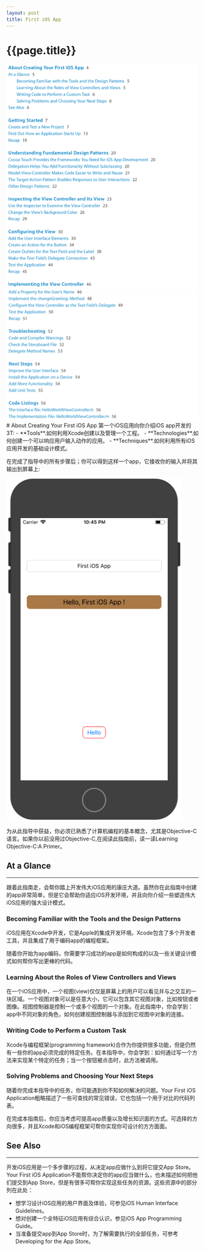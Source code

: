 ```yaml
---
layout: post
title: First iOS App
---
```

{{page.title}}
=================================
<img src="/images/posts/2018-07-18/index_0.png">
<img src="/images/posts/2018-07-18/index_1.png">
# About Creating Your First iOS App
第一个iOS应用向你介绍iOS app开发的3T:
- **Tools**.如何利用Xcode创建以及管理一个工程。
- **Technologies**.如何创建一个可以响应用户输入动作的应用。
- **Techniques**.如何利用所有iOS应用开发的基础设计模式。

在完成了指导中的所有步骤后；你可以得到这样一个app，它接收你的输入并将其输出到屏幕上:

<img src="/images/posts/2018-07-18/First_iOS_App_3.png">

为从此指导中获益，你必须已熟悉了计算机编程的基本概念，尤其是Objective-C语言。如果你以前没用过Objective-C,在阅读此指南前，读一读Learning Objective-C:A Primer。
## At a Glance
---
跟着此指南走，会帮你踏上开发伟大iOS应用的康庄大道。虽然你在此指南中创建的app非常简单，但是它会帮助你适应iOS开发环境，并且向你介绍一些塑造伟大iOS应用的强大设计模式。
### Becoming Familiar with the Tools and the Design Patterns
iOS应用在Xcode中开发，它是Apple的集成开发环境。Xcode包含了多个开发者工具，并且集成了用于编码app的编程框架。

随着你开始为app编码，你需要学习成功的app是如何构成的以及一些关键设计模式如何帮你写出更棒的代码。
### Learning About the Roles of View Controllers and Views
在一个iOS应用中，一个视图(view)仅仅是屏幕上的用户可以看见并与之交互的一块区域。一个视图对象可以是任意大小，它可以包含其它视图对象，比如按钮或者图像。视图控制器是控制一个或多个视图的一个对象。在此指南中，你会学到：app中不同对象的角色，如何创建视图控制器与添加到它视图中对象的连接。
### Writing Code to Perform a Custom Task
Xcode与编程框架(programming framework)合作为你提供很多功能，但是仍然有一些你的app必须完成的特定任务。在本指导中，你会学到：如何通过写一个方法来实现某个特定的任务；当一个按钮被点击时，此方法被调用。
### Solving Problems and Choosing Your Next Steps
随着你完成本指导中的任务，你可能遇到你不知如何解决的问题。Your First iOS Application粗略描述了一些可查找的常见错误，它也包括一个用于对比的代码列表。

在完成本指南后，你应当考虑可提高app质量以及增长知识面的方式。可选择的方向很多，并且Xcode和iOS编程框架可帮你实现你可设计的方方面面。
## See Also
---
开发iOS应用是一个多步骤的过程，从决定app应做什么到将它提交App Store。Your First iOS Application不能帮你决定你的app应当做什么，也未描述如何把他们提交到App Store，但是有很多可帮你实现这些任务的资源。这些资源中的部分列在此处：
- 想学习设计iOS应用的用户界面及体验，可参见iOS Human Interface Guidelines。
- 想对创建一个全特征iOS应用有综合认识，参见iOS App Programming Guide。
- 当准备提交app到App Store时，为了解需要执行的全部任务，可参考Developing for the App Store。
